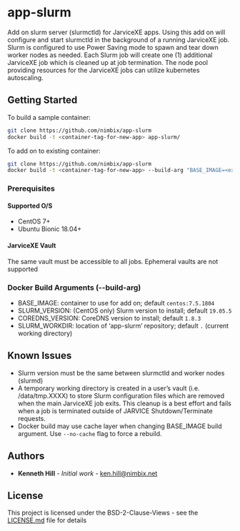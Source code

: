 # app-slurm

Add on slurm server (slurmctld) for JarviceXE apps. Using this add on will configure and start slurmctld in the background of a running JarviceXE job. Slurm is configured to use Power Saving mode to spawn and tear down worker nodes as needed. Each Slurm job will create one (1) additional JarviceXE job which is cleaned up at job termination. The node pool providing resources for the JarviceXE jobs can utilize kubernetes autoscaling.

## Getting Started

To build a sample container:

```bash
git clone https://github.com/nimbix/app-slurm
docker build -t <container-tag-for-new-app> app-slurm/
```

To add on to existing container:

```bash
git clone https://github.com/nimbix/app-slurm
docker build -t <container-tag-for-new-app> --build-arg "BASE_IMAGE=<existing-container>" app-slurm/
```

### Prerequisites

#### Supported O/S

* CentOS 7+
* Ubuntu Bionic 18.04+

#### JarviceXE Vault

The same vault must be accessible to all jobs. Ephemeral vaults are not supported

### Docker Build Arguments (--build-arg)

* BASE_IMAGE: container to use for add on; default `centos:7.5.1804`
* SLURM_VERSION: (CentOS only) Slurm version to install; default `19.05.5`
* COREDNS_VERSION: CoreDNS version to install; default `1.8.3`
* SLURM_WORKDIR: location of ‘app-slurm’ repository; default `.` (current working directory)

## Known Issues

* Slurm version must be the same between slurmctld and worker nodes (slurmd)
* A temporary working directory is created in a user’s vault (i.e. /data/tmp.XXXX) to store Slurm configuration files which are removed when the main JarviceXE job exits. This cleanup is a best effort and fails when a job is terminated outside of JARVICE Shutdown/Terminate requests.
* Docker build may use cache layer when changing BASE_IMAGE build argument. Use `--no-cache` flag to force a rebuild.

## Authors

* **Kenneth Hill** - *Initial work* - ken.hill@nimbix.net

## License

This project is licensed under the BSD-2-Clause-Views - see the [LICENSE.md](LICENSE.md) file for details

